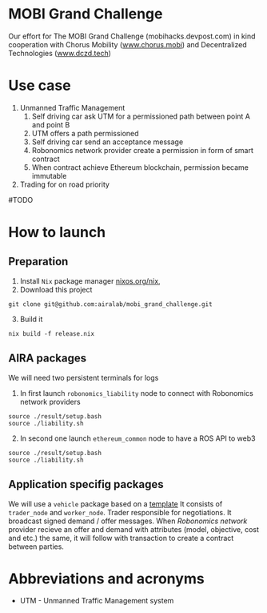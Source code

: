 MOBI Grand Challenge
====================
Our effort for The MOBI Grand Challenge (mobihacks.devpost.com) in kind cooperation with Chorus Mobility (www.chorus.mobi) and Decentralized Technologies (www.dczd.tech)


Use case
========
1. Unmanned Traffic Management
    1. Self driving car ask UTM for a permissioned path between point A and point B
    1. UTM offers a path permissioned
    1. Self driving car send an acceptance message
    1. Robonomics network provider create a permission in form of smart contract
    1. When contract achieve Ethereum blockchain, permission became immutable
2. Trading for on road priority

#TODO

How to launch
=============

Preparation
-----------
1. Install `Nix` package manager [nixos.org/nix](https://nixos.org/nix/),
2. Download this project
```
git clone git@github.com:airalab/mobi_grand_challenge.git
```
3. Build it
```
nix build -f release.nix
```

AIRA packages
-------------
We will need two persistent terminals for logs

1. In first launch `robonomics_liability` node to connect with Robonomics network providers
```
source ./result/setup.bash
source ./liability.sh
```

2. In second one launch `ethereum_common` node to have a ROS API to web3
```
source ./result/setup.bash
source ./liability.sh
```

Application specifig packages
-----------------------------
We will use a `vehicle` package based on a [template](https://github.com/airalab/autonomous_agent_template)
It consists of `trader_node` and `worker_node`. Trader responsible for negotiations. It broadcast signed demand / offer messages.
When *Robonomics network* provider recieve an offer and demand with attributes (model, objective, cost and etc.) the same, it will follow with transaction to create a contract between parties.


Abbreviations and acronyms
==========================
- UTM - Unmanned Traffic Management system
